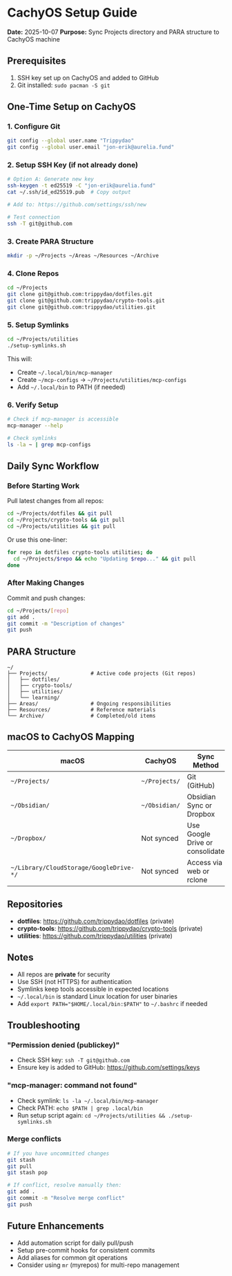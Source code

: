 # CachyOS Setup Guide

**Date:** 2025-10-07
**Purpose:** Sync Projects directory and PARA structure to CachyOS machine

## Prerequisites

1. SSH key set up on CachyOS and added to GitHub
2. Git installed: `sudo pacman -S git`

## One-Time Setup on CachyOS

### 1. Configure Git

```bash
git config --global user.name "Trippydao"
git config --global user.email "jon-erik@aurelia.fund"
```

### 2. Setup SSH Key (if not already done)

```bash
# Option A: Generate new key
ssh-keygen -t ed25519 -C "jon-erik@aurelia.fund"
cat ~/.ssh/id_ed25519.pub  # Copy output

# Add to: https://github.com/settings/ssh/new

# Test connection
ssh -T git@github.com
```

### 3. Create PARA Structure

```bash
mkdir -p ~/Projects ~/Areas ~/Resources ~/Archive
```

### 4. Clone Repos

```bash
cd ~/Projects
git clone git@github.com:trippydao/dotfiles.git
git clone git@github.com:trippydao/crypto-tools.git
git clone git@github.com:trippydao/utilities.git
```

### 5. Setup Symlinks

```bash
cd ~/Projects/utilities
./setup-symlinks.sh
```

This will:
- Create `~/.local/bin/mcp-manager`
- Create `~/mcp-configs` → `~/Projects/utilities/mcp-configs`
- Add `~/.local/bin` to PATH (if needed)

### 6. Verify Setup

```bash
# Check if mcp-manager is accessible
mcp-manager --help

# Check symlinks
ls -la ~ | grep mcp-configs
```

## Daily Sync Workflow

### Before Starting Work

Pull latest changes from all repos:

```bash
cd ~/Projects/dotfiles && git pull
cd ~/Projects/crypto-tools && git pull
cd ~/Projects/utilities && git pull
```

Or use this one-liner:

```bash
for repo in dotfiles crypto-tools utilities; do
  cd ~/Projects/$repo && echo "Updating $repo..." && git pull
done
```

### After Making Changes

Commit and push changes:

```bash
cd ~/Projects/[repo]
git add .
git commit -m "Description of changes"
git push
```

## PARA Structure

```
~/
├── Projects/              # Active code projects (Git repos)
│   ├── dotfiles/
│   ├── crypto-tools/
│   ├── utilities/
│   └── learning/
├── Areas/                 # Ongoing responsibilities
├── Resources/             # Reference materials
└── Archive/               # Completed/old items
```

## macOS to CachyOS Mapping

| macOS | CachyOS | Sync Method |
|-------|---------|-------------|
| `~/Projects/` | `~/Projects/` | Git (GitHub) |
| `~/Obsidian/` | `~/Obsidian/` | Obsidian Sync or Dropbox |
| `~/Dropbox/` | Not synced | Use Google Drive or consolidate |
| `~/Library/CloudStorage/GoogleDrive-*/` | Not synced | Access via web or rclone |

## Repositories

- **dotfiles**: https://github.com/trippydao/dotfiles (private)
- **crypto-tools**: https://github.com/trippydao/crypto-tools (private)
- **utilities**: https://github.com/trippydao/utilities (private)

## Notes

- All repos are **private** for security
- Use SSH (not HTTPS) for authentication
- Symlinks keep tools accessible in expected locations
- `~/.local/bin` is standard Linux location for user binaries
- Add `export PATH="$HOME/.local/bin:$PATH"` to `~/.bashrc` if needed

## Troubleshooting

### "Permission denied (publickey)"
- Check SSH key: `ssh -T git@github.com`
- Ensure key is added to GitHub: https://github.com/settings/keys

### "mcp-manager: command not found"
- Check symlink: `ls -la ~/.local/bin/mcp-manager`
- Check PATH: `echo $PATH | grep .local/bin`
- Run setup script again: `cd ~/Projects/utilities && ./setup-symlinks.sh`

### Merge conflicts
```bash
# If you have uncommitted changes
git stash
git pull
git stash pop

# If conflict, resolve manually then:
git add .
git commit -m "Resolve merge conflict"
git push
```

## Future Enhancements

- Add automation script for daily pull/push
- Setup pre-commit hooks for consistent commits
- Add aliases for common git operations
- Consider using `mr` (myrepos) for multi-repo management
